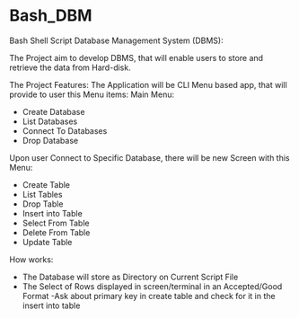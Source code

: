 # Bash_DBM
Bash Shell Script Database Management System (DBMS):

The Project aim to develop DBMS, that will enable users to store and retrieve the data from Hard-disk.

The Project Features:
The Application will be CLI Menu based app, that will provide to user this Menu items:
Main Menu:
- Create Database
- List Databases
- Connect To Databases
- Drop Database

Upon user Connect to Specific Database, there will be new Screen with this Menu:
- Create Table 
- List Tables
- Drop Table
- Insert into Table
- Select From Table
- Delete From Table
- Update Table

How works:
- The Database will store as Directory on Current Script File
- The Select of Rows displayed in screen/terminal in  an Accepted/Good Format
-Ask about primary key in create table and check for it in the insert into table


